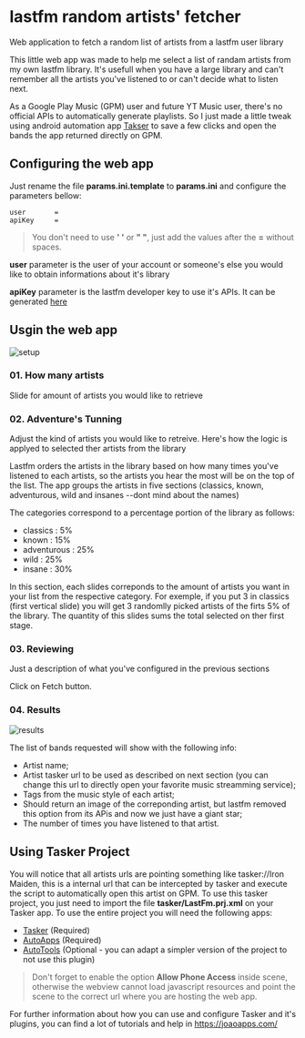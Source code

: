 # lastfm random artists' fetcher
Web application to fetch a random list of artists from a lastfm user library

This little web app was made to help me select a list of randam artists from my own lastfm library. It's usefull when you have a large library and can't remember all the artists you've listened to or can't decide what to listen next. 

As a Google Play Music (GPM) user and future YT Music user, there's no official APIs to automatically generate playlists. So I just made a little tweak using android automation app [Takser](https://play.google.com/store/apps/details?id=net.dinglisch.android.taskerm) to save a few clicks and open the bands the app returned directly on GPM.

## Configuring the web app
Just rename the file **params.ini.template** to **params.ini** and configure the parameters bellow:
```
user       =
apiKey     =
```
> You don't need to use **' '** or **" "**, just add the values after the **=** without spaces.

**user** parameter is the user of your account or someone's else you would like to obtain informations about it's library

**apiKey** parameter is the lastfm developer key to use it's APIs. It can be generated [here](https://www.last.fm/api/account/create)

## Usgin the web app
![setup](https://imgshare.io/images/2020/05/25/Capture01.png)
### 01. How many artists
Slide for amount of artists you would like to retrieve
### 02. Adventure's Tunning
Adjust the kind of artists you would like to retreive. Here's how the logic is applyed to selected ther artists from the library

Lastfm orders the artists in the library based on how many times you've listened to each artists, so the artists you hear the most will be on the top of the list.
The app groups the artists in five sections (classics, known, adventurous, wild and insanes --dont mind about the names) 

The categories correspond to a percentage portion of the library as follows:

- classics : 5%
- known : 15%
- adventurous : 25%
- wild : 25%
- insane : 30% 

In this section, each slides correponds to the amount of artists you want in your list from the respective category. For exemple, if you put 3 in classics (first vertical slide) you will get 3 randomlly picked artists of the firts 5% of the library.
The quantity of this slides sums the total selected on ther first stage.

### 03. Reviewing
Just a description of what you've configured in the previous sections

Click on Fetch button.

### 04. Results
![results](https://imgshare.io/images/2020/05/25/Capture02.png)

The list of bands requested will show with the following info:
- Artist name;
- Artist tasker url to be used as described on next section (you can change this url to directly open your favorite music streamming service);
- Tags from the music style of each artist;
- Should return an image of the correponding artist, but lastfm removed this option from its APis and now we just have a giant star;
- The number of times you have listened to that artist.

## Using Tasker Project
You will notice that all artists urls are pointing something like tasker://Iron Maiden, this is a internal url that can be intercepted by tasker and execute the script to automatically open this artist on GPM.
To use this tasker project, you just need to import the file **tasker/LastFm.prj.xml** on your Tasker app. 
To use the entire project you will need the following apps:
- [Tasker](https://play.google.com/store/apps/details?id=net.dinglisch.android.taskerm) (Required)
- [AutoApps](https://play.google.com/store/apps/details?id=com.joaomgcd.auto) (Required)
- [AutoTools](https://play.google.com/store/apps/details?id=com.joaomgcd.autotools) (Optional - you can adapt a simpler version of the project to not use this plugin)
> Don't forget to enable the option **Allow Phone Access** inside scene, otherwise the webview cannot load javascript resources and point the scene to the correct url where you are hosting the web app.

For further information about how you can use and configure Tasker and it's plugins, you can find a lot of tutorials and help in https://joaoapps.com/
